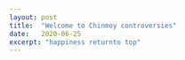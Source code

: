 ```yaml
---
layout: post
title:  "Welcome to Chinmoy controversies"
date:   2020-06-25
excerpt: "happiness returnto top"
---
```

